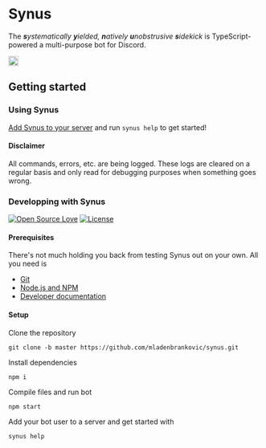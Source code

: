# Synus

The _**s**ystematically **y**ielded, **n**atively **u**nobstrusive **s**idekick_ is TypeScript-powered a multi-purpose bot for Discord.

[<img src="https://discord-akairo.github.io/static/logo.png" alt="Discord Akairo" height="20">](https://discord-akairo.github.io)

## Getting started

### Using Synus

[Add Synus to your server](https://discordapp.com/oauth2/authorize?client_id=561922821043781653&permissions=8&scope=bot) and run `synus help` to get started!

#### Disclaimer

All commands, errors, etc. are being logged. These logs are cleared on a regular basis and only read for debugging purposes when something goes wrong.

### Developping with Synus

[![Open Source Love](https://img.shields.io/badge/open%20source-%E2%9D%A4%EF%B8%8F-red.svg?style=flat-square)](https://en.wikipedia.org/wiki/Open_source)
[![License](https://img.shields.io/badge/License-MIT-yellow.svg?label=license&style=flat-square)](https://opensource.org/licenses/MIT)

#### Prerequisites

There's not much holding you back from testing Synus out on your own. All you need is

- [Git](https://git-scm.com/downloads)
- [Node.js and NPM](https://www.npmjs.com/get-npm)
- [Developer documentation](./docs/developer-documentation.md)

#### Setup

Clone the repository

```
git clone -b master https://github.com/mladenbrankovic/synus.git
```

Install dependencies

```
npm i
```
  
Compile files and run bot

```
npm start
```
  
Add your bot user to a server and get started with

```
synus help
```
